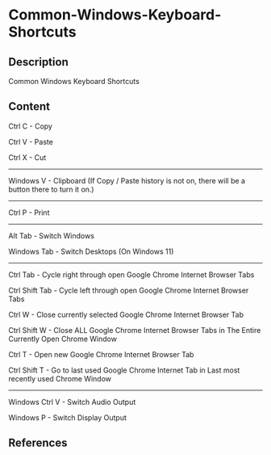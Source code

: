 # Common-Windows-Keyboard-Shortcuts

## Description

Common Windows Keyboard Shortcuts

## Content

Ctrl C - Copy

Ctrl V - Paste

Ctrl X - Cut

____

Windows V - Clipboard (If Copy / Paste history is not on, there will be a button there to turn it on.)

____

Ctrl P - Print

____

Alt Tab - Switch Windows

Windows Tab - Switch Desktops (On Windows 11)

____

Ctrl Tab - Cycle right through open Google Chrome Internet Browser Tabs

Ctrl Shift Tab - Cycle left through open Google Chrome Internet Browser Tabs

Ctrl W - Close currently selected Google Chrome Internet Browser Tab

Ctrl Shift W - Close ALL Google Chrome Internet Browser Tabs in The Entire Currently Open Chrome Window 

Ctrl T - Open new Google Chrome Internet Browser Tab

Ctrl Shift T - Go to last used Google Chrome Internet Tab in Last most recently used Chrome Window

____

Windows Ctrl V - Switch Audio Output

Windows P - Switch Display Output

## References
